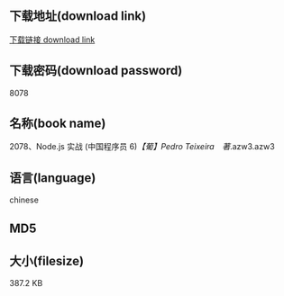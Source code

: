 ## 下载地址(download link)
[下载链接 download link](https://tutu365.netlify.app/?s=2078%E3%80%81Node.js+%E5%AE%9E%E6%88%98+%28%E4%B8%AD%E5%9B%BD%E7%A8%8B%E5%BA%8F%E5%91%98+6%29_%E3%80%90%E8%91%A1%E3%80%91Pedro+Teixeira%E3%80%80%E8%91%97_.azw3)

## 下载密码(download password)
8078

## 名称(book name)
2078、Node.js 实战 (中国程序员 6)_【葡】Pedro Teixeira　著_.azw3.azw3

## 语言(language)
chinese

## MD5


## 大小(filesize)
387.2 KB
